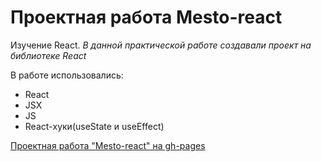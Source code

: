 # Проектная работа Mesto-react
Изучение React. 
*В данной практической работе создавали проект на библиотеке React*

В работе использовались:
* React
* JSX
* JS
* React-хуки(useState и useEffect)


[Проектная работа "Mesto-react" на gh-pages](https://leisanmingalieva.github.io/mesto-react/ "Mesto")